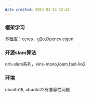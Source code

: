 ```yaml
---
date created: 2023-03-15 12:52
---
```


### 框架学习
基础库：ceres，g2o,Opencv.eigen
### 开源slam算法
orb-slam系列，vins-mono,loam,fast-lio2
### 环境
ubuntu18, ubuntu22有兼容性问题
